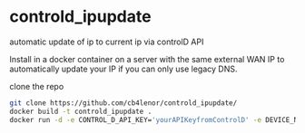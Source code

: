 # controld_ipupdate
automatic update of ip to current ip via controlD API


Install in a docker container on a server with the same external WAN IP to automatically update your IP if you can only use legacy DNS.

clone the repo
```bash
git clone https://github.com/cb4lenor/controld_ipupdate/
docker build -t controld_ipupdate .
docker run -d -e CONTROL_D_API_KEY='yourAPIKeyfromControlD' -e DEVICE_NAME='yourDeviceNameInControlD' controld_ipupdate
```

